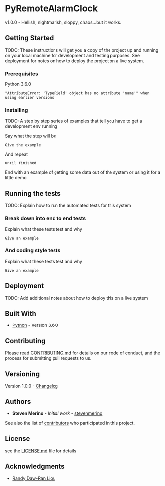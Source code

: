 # PyRemoteAlarmClock

v1.0.0 - Hellish, nightmarish, sloppy, chaos...but it works.

## Getting Started

TODO: These instructions will get you a copy of the project up and running on your local machine for development and testing purposes. See deployment for notes on how to deploy the project on a live system.

### Prerequisites

Python 3.6.0

```
"AttributeError: 'TypeField' object has no attribute 'name'" when using earlier versions.
```

### Installing

TODO: A step by step series of examples that tell you have to get a development env running

Say what the step will be

```
Give the example
```

And repeat

```
until finished
```

End with an example of getting some data out of the system or using it for a little demo

## Running the tests

TODO: Explain how to run the automated tests for this system

### Break down into end to end tests

Explain what these tests test and why

```
Give an example
```

### And coding style tests

Explain what these tests test and why

```
Give an example
```

## Deployment

TODO: Add additional notes about how to deploy this on a live system

## Built With

* [Python](https://www.python.org/downloads/release/python-360/) - Version 3.6.0

## Contributing

Please read [CONTRIBUTING.md](CONTRIBUTING.md) for details on our code of conduct, and the process for submitting pull requests to us.

## Versioning

Version 1.0.0 - [Changelog](CHANGES.md)

## Authors

* **Steven Merino** - *Initial work* - [stevenmerino](https://github.com/stevenmerino)

See also the list of [contributors](AUTHORS.md) who participated in this project.

## License

see the [LICENSE.md](LICENSE.md) file for details

## Acknowledgments

* [Randy Daw-Ran Liou](https://medium.com/@dawran6/writing-descriptors-in-python-3-6-b26affd15a0a)
